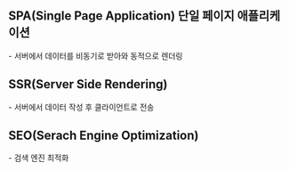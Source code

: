 <div>
  <h2>SPA(Single Page Application) 단일 페이지 애플리케이션</h2>
  - 서버에서 데이터를 비동기로 받아와 동적으로 렌더링
  <h2>SSR(Server Side Rendering)</h2>
  - 서버에서 데이터 작성 후 클라이언트로 전송
  <h2>SEO(Serach Engine Optimization)</h2>
  - 검색 엔진 최적화
</div>

